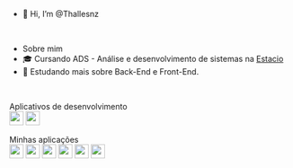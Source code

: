 - 👋 Hi, I’m @Thallesnz
<br/>

- Sobre mim
- 🎓 Cursando ADS - Análise e desenvolvimento de sistemas na <a href="https://estacio.br/">Estacio</a>
- 🔭 Estudando mais sobre Back-End e Front-End.
<br/>

<p>Aplicativos de desenvolvimento<br/>
<img src="https://img.shields.io/badge/-Visual%20Studio%20Code-333333?style=flat-flat&logo=vscode&logoColor=white" height="25"/>
<img src="https://img.shields.io/badge/-Sublime%20Text%204-333333?style=flat-square&logo=php&logoColor=white" height="25"/>
  
<p>Minhas aplicações<br/>
<img src="https://img.shields.io/badge/-C-333333?style=flat-flat&logo=C%2B%2B&logoColor=white" height="25"/>
<img src="https://img.shields.io/badge/-Java-333333?style=flat-flat&logo=java&logoColor=white" height="25"/>
<img src="https://img.shields.io/badge/-Python-333333?style=flat-flat&logo=python&logoColor=white" height="25"/>
<img src="https://img.shields.io/badge/-Java&nbsp;Script-333333?style=flat-flat&logo=javascript&logoColor=white" height="25"/>
<img src="https://img.shields.io/badge/-CSS-333333?style=flat-flat&logo=CSS3&logoColor=white" height="25"/>
<img src="https://img.shields.io/badge/-PHP-333333?style=flat-flat&logo=php&logoColor=white" height="25"/>
